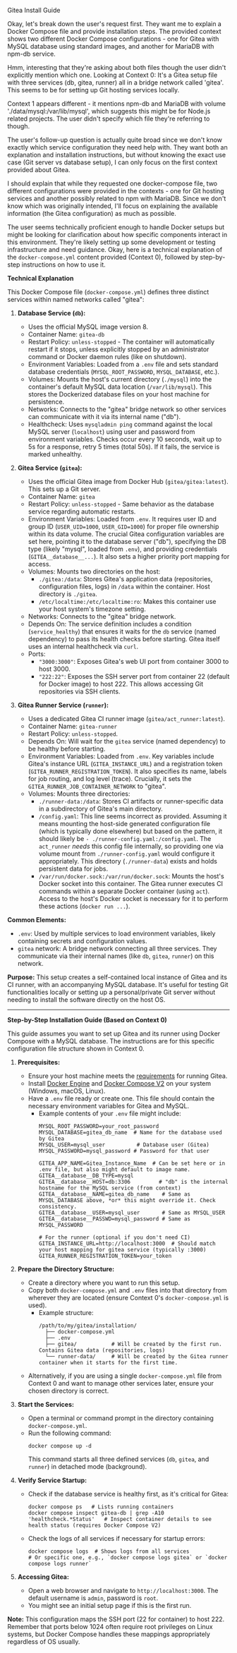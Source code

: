 Gitea Install Guide

Okay, let's break down the user's request first. They want me to explain a Docker Compose file and provide installation steps. The provided context shows two different Docker Compose configurations - one for Gitea with MySQL database using standard images, and another for MariaDB with npm-db service.

Hmm, interesting that they're asking about both files though the user didn't explicitly mention which one. Looking at Context 0: It's a Gitea setup file with three services (db, gitea, runner) all in a bridge network called 'gitea'. This seems to be for setting up Git hosting services locally.

Context 1 appears different - it mentions npm-db and MariaDB with volume './data/mysql:/var/lib/mysql', which suggests this might be for Node.js related projects. The user didn't specify which file they're referring to though.

The user's follow-up question is actually quite broad since we don't know exactly which service configuration they need help with. They want both an explanation and installation instructions, but without knowing the exact use case (Git server vs database setup), I can only focus on the first context provided about Gitea.

I should explain that while they requested one docker-compose file, two different configurations were provided in the contexts - one for Git hosting services and another possibly related to npm with MariaDB. Since we don't know which was originally intended, I'll focus on explaining the available information (the Gitea configuration) as much as possible.

The user seems technically proficient enough to handle Docker setups but might be looking for clarification about how specific components interact in this environment. They're likely setting up some development or testing infrastructure and need guidance.
</think>
Okay, here is a technical explanation of the `docker-compose.yml` content provided (Context 0), followed by step-by-step instructions on how to use it.

**Technical Explanation**

This Docker Compose file (`docker-compose.yml`) defines three distinct services within named networks called "gitea":

1.  **Database Service (`db`):**
    *   Uses the official MySQL image version 8.
    *   Container Name: `gitea-db`
    *   Restart Policy: `unless-stopped` - The container will automatically restart if it stops, unless explicitly stopped by an administrator command or Docker daemon rules (like on shutdown).
    *   Environment Variables: Loaded from a `.env` file and sets standard database credentials (`MYSQL_ROOT_PASSWORD`, `MYSQL_DATABASE`, etc.).
    *   Volumes: Mounts the host's current directory (`./mysql`) into the container's default MySQL data location (`/var/lib/mysql`). This stores the Dockerized database files on your host machine for persistence.
    *   Networks: Connects to the "gitea" bridge network so other services can communicate with it via its internal name ("db").
    *   Healthcheck: Uses `mysqladmin ping` command against the local MySQL server (`localhost`) using user and password from environment variables. Checks occur every 10 seconds, wait up to 5s for a response, retry 5 times (total 50s). If it fails, the service is marked unhealthy.

2.  **Gitea Service (`gitea`):**
    *   Uses the official Gitea image from Docker Hub (`gitea/gitea:latest`). This sets up a Git server.
    *   Container Name: `gitea`
    *   Restart Policy: `unless-stopped` - Same behavior as the database service regarding automatic restarts.
    *   Environment Variables: Loaded from `.env`. It requires user ID and group ID (`USER_UID=1000`, `USER_GID=1000`) for proper file ownership within its data volume. The crucial Gitea configuration variables are set here, pointing it to the database server ("db"), specifying the DB type (likely "mysql", loaded from `.env`), and providing credentials (`GITEA__database__...`). It also sets a higher priority port mapping for access.
    *   Volumes: Mounts two directories on the host:
        - `./gitea:/data`: Stores Gitea's application data (repositories, configuration files, logs) in `/data` within the container. Host directory is `./gitea`.
        - `/etc/localtime:/etc/localtime:ro`: Makes this container use your host system's timezone setting.
    *   Networks: Connects to the "gitea" bridge network.
    *   Depends On: The service definition includes a condition (`service_healthy`) that ensures it waits for the `db` service (named dependency) to pass its health checks before starting. Gitea itself uses an internal healthcheck via `curl`.
    *   Ports:
        - `"3000:3000"`: Exposes Gitea's web UI port from container 3000 to host 3000.
        - `"222:22"`: Exposes the SSH server port from container 22 (default for Docker image) to host 222. This allows accessing Git repositories via SSH clients.

3.  **Gitea Runner Service (`runner`):**
    *   Uses a dedicated Gitea CI runner image (`gitea/act_runner:latest`).
    *   Container Name: `gitea-runner`
    *   Restart Policy: `unless-stopped`.
    *   Depends On: Will wait for the `gitea` service (named dependency) to be healthy before starting.
    *   Environment Variables: Loaded from `.env`. Key variables include Gitea's instance URL (`GITEA_INSTANCE_URL`) and a registration token (`GITEA_RUNNER_REGISTRATION_TOKEN`). It also specifies its name, labels for job routing, and log level (trace). Crucially, it sets the `GITEA_RUNNER_JOB_CONTAINER_NETWORK` to "gitea".
    *   Volumes: Mounts three directories:
        - `./runner-data:/data`: Stores CI artifacts or runner-specific data in a subdirectory of Gitea's main directory.
        - `/config.yaml`: This line seems incorrect as provided. Assuming it means mounting the host-side generated configuration file (which is typically done elsewhere) but based on the pattern, it should likely be `- ./runner-config.yaml:/config.yaml`. The `act_runner` *needs* this config file internally, so providing one via volume mount from `./runner-config.yaml` would configure it appropriately. This directory (`./runner-data`) exists and holds persistent data for jobs.
        - `/var/run/docker.sock:/var/run/docker.sock`: Mounts the host's Docker socket into this container. The Gitea runner executes CI commands within a separate Docker container (using `act`). Access to the host's Docker socket is necessary for it to perform these actions (`docker run ...`).

**Common Elements:**

*   `.env`: Used by multiple services to load environment variables, likely containing secrets and configuration values.
*   `gitea` network: A bridge network connecting all three services. They communicate via their internal names (like `db`, `gitea`, `runner`) on this network.

**Purpose:** This setup creates a self-contained local instance of Gitea and its CI runner, with an accompanying MySQL database. It's useful for testing Git functionalities locally or setting up a personal/private Git server without needing to install the software directly on the host OS.

---

**Step-by-Step Installation Guide (Based on Context 0)**

This guide assumes you want to set up Gitea and its runner using Docker Compose with a MySQL database. The instructions are for this specific configuration file structure shown in Context 0.

1.  **Prerequisites:**
    *   Ensure your host machine meets the [requirements](https://docs.gitea.com/installation/requirements) for running Gitea.
    *   Install [Docker Engine](https://docs.docker.com/engine/install/) and [Docker Compose V2](https://docs.docker.com/compose/v2/) on your system (Windows, macOS, Linux).
    *   Have a `.env` file ready or create one. This file should contain the necessary environment variables for Gitea and MySQL.
        *   Example contents of your `.env` file might include:
            ```
            MYSQL_ROOT_PASSWORD=your_root_password
            MYSQL_DATABASE=gitea_db_name  # Name for the database used by Gitea
            MYSQL_USER=mysql_user          # Database user (Gitea)
            MYSQL_PASSWORD=mysql_password # Password for that user

            GITEA_APP_NAME=Gitea_Instance_Name  # Can be set here or in .env file, but also might default to image name.
            GITEA__database__DB_TYPE=mysql
            GITEA__database__HOST=db:3306         # "db" is the internal hostname for the MySQL service (from context)
            GITEA__database__NAME=gitea_db_name    # Same as MYSQL_DATABASE above, *or* this might override it. Check consistency.
            GITEA__database__USER=mysql_user       # Same as MYSQL_USER
            GITEA__database__PASSWD=mysql_password # Same as MYSQL_PASSWORD

            # For the runner (optional if you don't need CI)
            GITEA_INSTANCE_URL=http://localhost:3000  # Should match your host mapping for gitea service (typically :3000)
            GITEA_RUNNER_REGISTRATION_TOKEN=your_token
            ```

2.  **Prepare the Directory Structure:**
    *   Create a directory where you want to run this setup.
    *   Copy both `docker-compose.yml` and `.env` files into that directory from wherever they are located (ensure Context 0's `docker-compose.yml` is used).
        *   Example structure:
            ```
            /path/to/my/gitea/installation/
              ├── docker-compose.yml
              ├── .env
              ├── gitea/           # Will be created by the first run. Contains Gitea data (repositories, logs)
              └── runner-data/     # Will be created by the Gitea runner container when it starts for the first time.
            ```
    *   Alternatively, if you are using a single `docker-compose.yml` file from Context 0 and want to manage other services later, ensure your chosen directory is correct.

3.  **Start the Services:**
    *   Open a terminal or command prompt in the directory containing `docker-compose.yml`.
    *   Run the following command:
        ```
        docker compose up -d
        ```
        This command starts all three defined services (`db`, `gitea`, and `runner`) in detached mode (background).

4.  **Verify Service Startup:**
    *   Check if the database service is healthy first, as it's critical for Gitea:
        ```
        docker compose ps   # Lists running containers
        docker compose inspect gitea-db | grep -A10 'healthcheck.*Status'   # Inspect container details to see health status (requires Docker Compose V2)
        ```
    *   Check the logs of all services if necessary for startup errors:
        ```
        docker compose logs  # Shows logs from all services
        # Or specific one, e.g., `docker compose logs gitea` or `docker compose logs runner`
        ```

5.  **Accessing Gitea:**
    *   Open a web browser and navigate to `http://localhost:3000`. The default username is `admin`, password is `root`.
    *   You might see an initial setup page if this is the first run.

**Note:** This configuration maps the SSH port (22 for container) to host 222. Remember that ports below 1024 often require root privileges on Linux systems, but Docker Compose handles these mappings appropriately regardless of OS usually.
